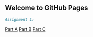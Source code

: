 ## Welcome to GitHub Pages

```markdown
Assignment 1: 
```

[Part A](https://cowsgooom.itch.io/unity-homework-1-part-a?secret=LHeD63swBmFEfwFmtuHDC576A)
[Part B](https://github.com/jemui/cmpm_163/edit/master/index.md) 
[Part C](https://github.com/jemui/cmpm_163/edit/master/index.md) 

